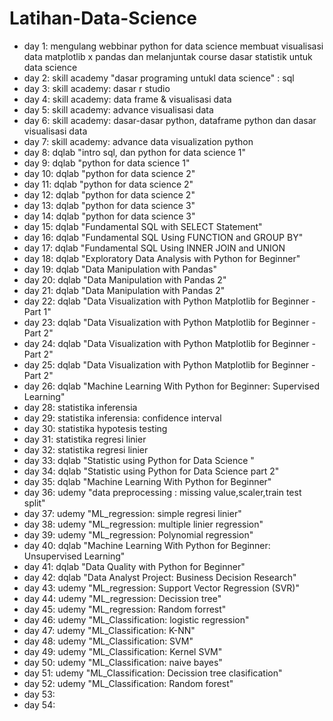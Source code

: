 # Latihan-Data-Science

- day 1: mengulang webbinar python for data science membuat visualisasi data matplotlib x pandas dan melanjuntak course dasar statistik untuk data science
- day 2: skill academy "dasar programing untukl data science" : sql
- day 3: skill academy: dasar r studio
- day 4: skill academy: data frame & visualisasi data
- day 5: skill academy: advance visualisasi data
- day 6: skill academy: dasar-dasar python, dataframe python dan dasar visualisasi data
- day 7: skill academy: advance data visualization python
- day 8: dqlab "intro sql, dan python for data science 1"
- day 9:  dqlab "python for data science 1"
- day 10: dqlab "python for data science 2"
- day 11: dqlab "python for data science 2"
- day 12: dqlab "python for data science 2"
- day 13: dqlab "python for data science 3"
- day 14: dqlab "python for data science 3"
- day 15: dqlab "Fundamental SQL with SELECT Statement"
- day 16: dqlab "Fundamental SQL Using FUNCTION and GROUP BY"
- day 17: dqlab "Fundamental SQL Using INNER JOIN and UNION
- day 18: dqlab "Exploratory Data Analysis with Python for Beginner"
- day 19: dqlab "Data Manipulation with Pandas"
- day 20: dqlab "Data Manipulation with Pandas 2"
- day 21: dqlab "Data Manipulation with Pandas 2"
- day 22: dqlab "Data Visualization with Python Matplotlib for Beginner - Part 1"
- day 23: dqlab "Data Visualization with Python Matplotlib for Beginner - Part 2"
- day 24: dqlab "Data Visualization with Python Matplotlib for Beginner - Part 2"
- day 25: dqlab "Data Visualization with Python Matplotlib for Beginner - Part 2"
- day 26: dqlab "Machine Learning With Python for Beginner: Supervised Learning"
- day 28: statistika inferensia
- day 29: statistika inferensia: confidence interval
- day 30: statistika hypotesis testing
- day 31: statistika regresi linier
- day 32: statistika regresi linier
- day 33: dqlab "Statistic using Python for Data Science "
- day 34: dqlab "Statistic using Python for Data Science part 2"
- day 35: dqlab "Machine Learning With Python for Beginner"
- day 36: udemy "data preprocessing : missing value,scaler,train test split"
- day 37: udemy "ML_regression: simple regresi linier" 
- day 38: udemy "ML_regression: multiple linier regression"
- day 39: udemy "ML_regression: Polynomial regression"
- day 40: dqlab "Machine Learning With Python for Beginner: Unsupervised Learning"
- day 41: dqlab "Data Quality with Python for Beginner"
- day 42: dqlab "Data Analyst Project: Business Decision Research"
- day 43: udemy "ML_regression: Support Vector Regression (SVR)"
- day 44: udemy "ML_regression: Decission tree"
- day 45: udemy "ML_regression: Random forrest"
- day 46: udemy "ML_Classification: logistic regression"
- day 47: udemy "ML_Classification: K-NN"
- day 48: udemy "ML_Classification: SVM"
- day 49: udemy "ML_Classification: Kernel SVM"
- day 50: udemy "ML_Classification: naive bayes"
- day 51: udemy "ML_Classification: Decission tree clasification"
- day 52: udemy "ML_Classification: Random forest"
- day 53:
- day 54: